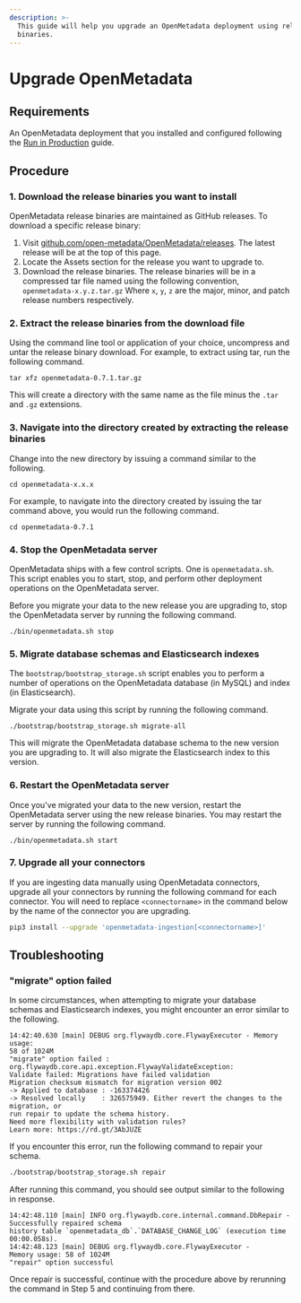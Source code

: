 ```yaml
---
description: >-
  This guide will help you upgrade an OpenMetadata deployment using release
  binaries.
---
```


# Upgrade OpenMetadata

## Requirements

An OpenMetadata deployment that you installed and configured following the [Run in Production](run-in-production.md) guide.

## Procedure

### 1. Download the release binaries you want to install

OpenMetadata release binaries are maintained as GitHub releases. To download a specific release binary:

1. Visit [github.com/open-metadata/OpenMetadata/releases](https://github.com/open-metadata/OpenMetadata/releases). The latest release will be at the top of this page.
2. Locate the Assets section for the release you want to upgrade to.
3. Download the release binaries. The release binaries will be in a compressed tar file named using the following convention, `openmetadata-x.y.z.tar.gz` Where `x`, `y`, `z` are the major, minor, and patch release numbers respectively.

### 2. Extract the release binaries from the download file

Using the command line tool or application of your choice, uncompress and untar the release binary download. For example, to extract using tar, run the following command.

```
tar xfz openmetadata-0.7.1.tar.gz
```

This will create a directory with the same name as the file minus the `.tar` and `.gz` extensions.

### 3. Navigate into the directory created by extracting the release binaries

Change into the new directory by issuing a command similar to the following.

```
cd openmetadata-x.x.x
```

For example, to navigate into the directory created by issuing the tar command above, you would run the following command.

```
cd openmetadata-0.7.1
```

### 4. Stop the OpenMetadata server

OpenMetadata ships with a few control scripts. One is `openmetadata.sh`. This script enables you to start, stop, and perform other deployment operations on the OpenMetadata server.

Before you migrate your data to the new release you are upgrading to, stop the OpenMetadata server by running the following command.

```
./bin/openmetadata.sh stop
```

### 5. Migrate database schemas and Elasticsearch indexes

The `bootstrap/bootstrap_storage.sh` script enables you to perform a number of operations on the OpenMetadata database (in MySQL) and index (in Elasticsearch).&#x20;

Migrate your data using this script by running the following command.

```
./bootstrap/bootstrap_storage.sh migrate-all
```

This will migrate the OpenMetadata database schema to the new version you are upgrading to. It will also migrate the Elasticsearch index to this version.

### 6. Restart the OpenMetadata server

Once you've migrated your data to the new version, restart the OpenMetadata server using the new release binaries. You may restart the server by running the following command.

```
./bin/openmetadata.sh start
```

### 7. Upgrade all your connectors

If you are ingesting data manually using OpenMetadata connectors, upgrade all your connectors by running the following command for each connector. You will need to replace `<connectorname>` in the command below by the name of the connector you are upgrading.

```bash
pip3 install --upgrade 'openmetadata-ingestion[<connectorname>]'
```

## Troubleshooting

### "migrate" option failed

In some circumstances, when attempting to migrate your database schemas and Elasticsearch indexes, you might encounter an error similar to the following.

```
14:42:40.630 [main] DEBUG org.flywaydb.core.FlywayExecutor - Memory usage: 
58 of 1024M
"migrate" option failed : org.flywaydb.core.api.exception.FlywayValidateException: 
Validate failed: Migrations have failed validation
Migration checksum mismatch for migration version 002
-> Applied to database : -163374426
-> Resolved locally    : 326575949. Either revert the changes to the migration, or
run repair to update the schema history.
Need more flexibility with validation rules?
Learn more: https://rd.gt/3AbJUZE
```

If you encounter this error, run the following command to repair your schema.

```bash
./bootstrap/bootstrap_storage.sh repair  
```

After running this command, you should see output similar to the following in response.

```
14:42:48.110 [main] INFO org.flywaydb.core.internal.command.DbRepair - 
Successfully repaired schema 
history table `openmetadata_db`.`DATABASE_CHANGE_LOG` (execution time 00:00.058s).
14:42:48.123 [main] DEBUG org.flywaydb.core.FlywayExecutor - 
Memory usage: 58 of 1024M
"repair" option successful
```

Once repair is successful, continue with the procedure above by rerunning the command in Step 5 and continuing from there.

